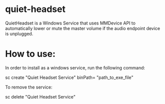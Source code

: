 quiet-headset
=============

QuietHeadset is a Windows Service that uses MMDevice API to automatically lower or mute the master volume if the audio endpoint device is unplugged.


How to use:
===========
In order to install as a windows service, run the following command:

sc create "Quiet Headset Service" binPath= "path_to_exe_file"

To remove the service:

sc delete "Quiet Headset Service"
